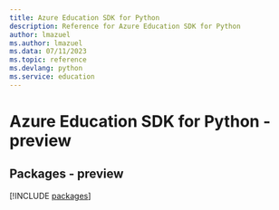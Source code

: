 ```yaml
---
title: Azure Education SDK for Python
description: Reference for Azure Education SDK for Python
author: lmazuel
ms.author: lmazuel
ms.data: 07/11/2023
ms.topic: reference
ms.devlang: python
ms.service: education
---
```

# Azure Education SDK for Python - preview
## Packages - preview
[!INCLUDE [packages](education-index.md)]